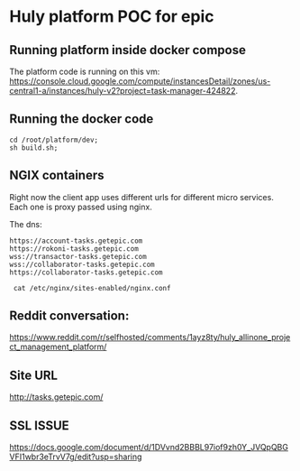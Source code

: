 # Huly platform POC for epic 
## Running platform inside docker compose

The platform code is running on this vm: https://console.cloud.google.com/compute/instancesDetail/zones/us-central1-a/instances/huly-v2?project=task-manager-424822.  

## Running the docker code

```
cd /root/platform/dev;
sh build.sh; 

```

## NGIX containers 

Right now the client app uses different urls for different micro services.  Each one is proxy passed using nginx.  


The dns: 

```
https://account-tasks.getepic.com
https://rokoni-tasks.getepic.com
wss://transactor-tasks.getepic.com
wss://collaborator-tasks.getepic.com 
https://collaborator-tasks.getepic.com

```


```
 cat /etc/nginx/sites-enabled/nginx.conf
```


## Reddit conversation: 

https://www.reddit.com/r/selfhosted/comments/1ayz8ty/huly_allinone_project_management_platform/


## Site URL 

http://tasks.getepic.com/


## SSL ISSUE


https://docs.google.com/document/d/1DVvnd2BBBL97iof9zh0Y_JVQpQBGVFI1wbr3eTrvV7g/edit?usp=sharing

